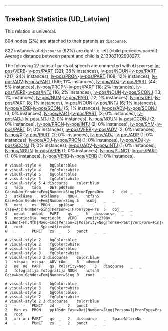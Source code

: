 

--------------------------------------------------------------------------------

## Treebank Statistics (UD_Latvian)

This relation is universal.

894 nodes (2%) are attached to their parents as `discourse`.

822 instances of `discourse` (92%) are right-to-left (child precedes parent).
Average distance between parent and child is 2.13982102908277.

The following 27 pairs of parts of speech are connected with `discourse`: [lv-pos/VERB]()-[lv-pos/PART]() (321; 36% instances), [lv-pos/NOUN]()-[lv-pos/PART]() (217; 24% instances), [lv-pos/PRON]()-[lv-pos/PART]() (109; 12% instances), [lv-pos/ADV]()-[lv-pos/PART]() (100; 11% instances), [lv-pos/ADJ]()-[lv-pos/PART]() (44; 5% instances), [lv-pos/PROPN]()-[lv-pos/PART]() (18; 2% instances), [lv-pos/VERB]()-[lv-pos/INTJ]() (16; 2% instances), [lv-pos/NOUN]()-[lv-pos/SCONJ]() (13; 1% instances), [lv-pos/NUM]()-[lv-pos/PART]() (12; 1% instances), [lv-pos/DET]()-[lv-pos/PART]() (8; 1% instances), [lv-pos/NOUN]()-[lv-pos/INTJ]() (6; 1% instances), [lv-pos/VERB]()-[lv-pos/SCONJ]() (5; 1% instances), [lv-pos/ADV]()-[lv-pos/SCONJ]() (3; 0% instances), [lv-pos/PART]()-[lv-pos/PART]() (3; 0% instances), [lv-pos/ADJ]()-[lv-pos/INTJ]() (2; 0% instances), [lv-pos/NOUN]()-[lv-pos/CCONJ]() (2; 0% instances), [lv-pos/PRON]()-[lv-pos/INTJ]() (2; 0% instances), [lv-pos/SYM]()-[lv-pos/PART]() (2; 0% instances), [lv-pos/VERB]()-[lv-pos/ADV]() (2; 0% instances), [lv-pos/X]()-[lv-pos/PART]() (2; 0% instances), [lv-pos/ADJ]()-[lv-pos/ADP]() (1; 0% instances), [lv-pos/ADJ]()-[lv-pos/PRON]() (1; 0% instances), [lv-pos/ADJ]()-[lv-pos/SCONJ]() (1; 0% instances), [lv-pos/ADV]()-[lv-pos/INTJ]() (1; 0% instances), [lv-pos/NOUN]()-[lv-pos/VERB]() (1; 0% instances), [lv-pos/PUNCT]()-[lv-pos/PART]() (1; 0% instances), [lv-pos/VERB]()-[lv-pos/VERB]() (1; 0% instances).


~~~ conllu
# visual-style 4	bgColor:blue
# visual-style 4	fgColor:white
# visual-style 5	bgColor:blue
# visual-style 5	fgColor:white
# visual-style 5 4 discourse	color:blue
1	Tāda	tāda	DET	pd0fsnn	Case=Nom|Gender=Fem|Number=Sing|PronType=Dem	2	det	_	_
2	atklāsme	atklāsme	NOUN	ncfsn5	Case=Nom|Gender=Fem|Number=Sing	5	nsubj	_	_
3	mani	es	PRON	pp10san	Case=Acc|Number=Sing|Person=1|PronType=Prs	5	obj	_	_
4	nebūt	nebūt	PART	qs	_	5	discourse	_	_
5	nepriecēja	nepriecēt	VERB	vmnist230ay	Evident=Fh,Nfh|Mood=Ind|Person=3|Polarity=Neg|Tense=Past|VerbForm=Fin|Voice=Act	0	root	_	SpaceAfter=No
6	.	.	PUNCT	zs	_	5	punct	_	_

~~~


~~~ conllu
# visual-style 2	bgColor:blue
# visual-style 2	fgColor:white
# visual-style 3	bgColor:blue
# visual-style 3	fgColor:white
# visual-style 3 2 discourse	color:blue
1	vispār	vispār	ADV	r0m	_	3	advmod	_	_
2	ne	ne	PART	qs	Polarity=Neg	3	discourse	_	_
3	fotogrāfija	fotogrāfija	NOUN	ncfsn4	Case=Nom|Gender=Fem|Number=Sing	0	root	_	_

~~~


~~~ conllu
# visual-style 3	bgColor:blue
# visual-style 3	fgColor:white
# visual-style 2	bgColor:blue
# visual-style 2	fgColor:white
# visual-style 2 3 discourse	color:blue
1	-	-	PUNCT	zd	_	2	punct	_	_
2	Man	es	PRON	pp10sdn	Case=Dat|Number=Sing|Person=1|PronType=Prs	0	root	_	_
3	arī	arī	PART	qs	_	2	discourse	_	SpaceAfter=No
4	.	.	PUNCT	zs	_	2	punct	_	_

~~~


